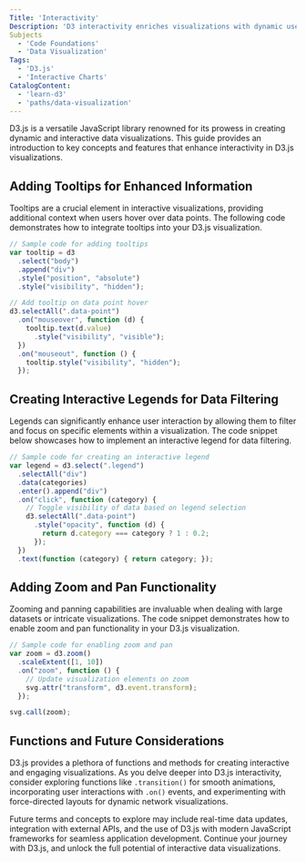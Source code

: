 ```yaml
---
Title: 'Interactivity'
Description: 'D3 interactivity enriches visualizations with dynamic user engagement and interactive features.'
Subjects
  - 'Code Foundations'
  - 'Data Visualization'
Tags:
  - 'D3.js'
  - 'Interactive Charts'
CatalogContent:
  - 'learn-d3'
  - 'paths/data-visualization'
---
```


D3.js is a versatile JavaScript library renowned for its prowess in creating dynamic and interactive data visualizations. This guide provides an introduction to key concepts and features that enhance interactivity in D3.js visualizations.

## Adding Tooltips for Enhanced Information

Tooltips are a crucial element in interactive visualizations, providing additional context when users hover over data points. The following code demonstrates how to integrate tooltips into your D3.js visualization.

```js
// Sample code for adding tooltips
var tooltip = d3
  .select("body")
  .append("div")
  .style("position", "absolute")
  .style("visibility", "hidden");

// Add tooltip on data point hover
d3.selectAll(".data-point")
  .on("mouseover", function (d) {
    tooltip.text(d.value)
      .style("visibility", "visible");
  })
  .on("mouseout", function () {
    tooltip.style("visibility", "hidden");
  });
```

## Creating Interactive Legends for Data Filtering

Legends can significantly enhance user interaction by allowing them to filter and focus on specific elements within a visualization. The code snippet below showcases how to implement an interactive legend for data filtering.

```js
// Sample code for creating an interactive legend
var legend = d3.select(".legend")
  .selectAll("div")
  .data(categories)
  .enter().append("div")
  .on("click", function (category) {
    // Toggle visibility of data based on legend selection
    d3.selectAll(".data-point")
      .style("opacity", function (d) {
        return d.category === category ? 1 : 0.2;
      });
  })
  .text(function (category) { return category; });

```

## Adding Zoom and Pan Functionality

Zooming and panning capabilities are invaluable when dealing with large datasets or intricate visualizations. The code snippet demonstrates how to enable zoom and pan functionality in your D3.js visualization.

```js
// Sample code for enabling zoom and pan
var zoom = d3.zoom()
  .scaleExtent([1, 10])
  .on("zoom", function () {
    // Update visualization elements on zoom
    svg.attr("transform", d3.event.transform);
  });

svg.call(zoom);
```

## Functions and Future Considerations

D3.js provides a plethora of functions and methods for creating interactive and engaging visualizations. As you delve deeper into D3.js interactivity, consider exploring functions like `.transition()` for smooth animations, incorporating user interactions with `.on()` events, and experimenting with force-directed layouts for dynamic network visualizations.

Future terms and concepts to explore may include real-time data updates, integration with external APIs, and the use of D3.js with modern JavaScript frameworks for seamless application development. Continue your journey with D3.js, and unlock the full potential of interactive data visualizations.